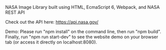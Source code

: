 NASA Image Library built using HTML, EcmaScript 6, Webpack, and NASA REST API

Check out the API here: https://api.nasa.gov/

Demo: 
Please run "npm install" on the command line, then run "npm build". 
Finally, run "npm run start-dev" to see the website demo on your browser tab (or access it directly on localhost:8080).



